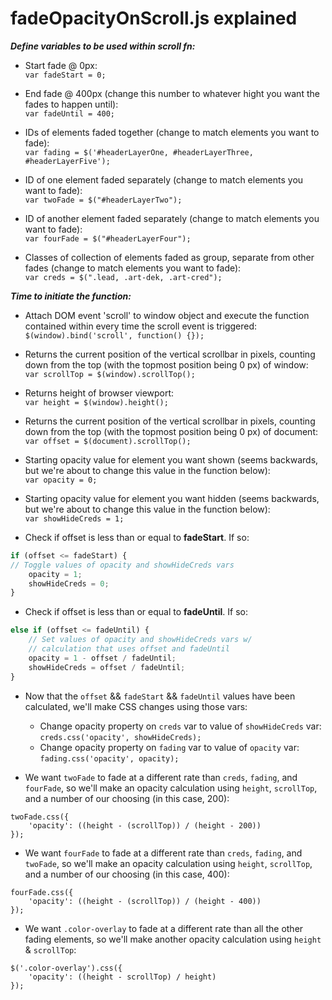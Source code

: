 # fadeOpacityOnScroll.js explained  

***_Define variables to be used within scroll fn:_***    

* Start fade @ 0px:  
`var fadeStart = 0;`

* End fade @ 400px (change this number to whatever hight you want the fades to happen until):  
`var fadeUntil = 400;`

* IDs of elements faded together (change to match elements you want to fade):  
`var fading = $('#headerLayerOne, #headerLayerThree, #headerLayerFive');`  

* ID of one element faded separately (change to match elements you want to fade):    
`var twoFade = $("#headerLayerTwo");`  

* ID of another element faded separately (change to match elements you want to fade):  
`var fourFade = $("#headerLayerFour");`  

* Classes of collection of elements faded as group, separate from other fades (change to match elements you want to fade):  
`var creds = $(".lead, .art-dek, .art-cred");`  

***_Time to initiate the function:_***

* Attach DOM event 'scroll' to window object and execute the function contained within every time the scroll event is triggered:  
`$(window).bind('scroll', function() {});`  

* Returns the current position of the vertical scrollbar in pixels, counting down from the top (with the topmost position being 0 px) of window:    
`var scrollTop = $(window).scrollTop();`  

* Returns height of browser viewport:  
`var height = $(window).height();`  

* Returns the current position of the vertical scrollbar in pixels, counting down from the top (with the topmost position being 0 px) of document:  
`var offset = $(document).scrollTop();`  

* Starting opacity value for element you want shown (seems backwards, but we're about to change this value in the function below):  
`var opacity = 0;`

* Starting opacity value for element you want hidden (seems backwards, but we're about to change this value in the function below):  
`var showHideCreds = 1;`

* Check if offset is less than or equal to **fadeStart**. If so:  
```javascript
if (offset <= fadeStart) {
// Toggle values of opacity and showHideCreds vars
	opacity = 1;
	showHideCreds = 0;
}
```  

* Check if offset is less than or equal to **fadeUntil**. If so:  
```javascript  
else if (offset <= fadeUntil) {
    // Set values of opacity and showHideCreds vars w/
    // calculation that uses offset and fadeUntil
    opacity = 1 - offset / fadeUntil;
    showHideCreds = offset / fadeUntil;
}
```  

* Now that the `offset` && `fadeStart` && `fadeUntil` values have been calculated, we'll make CSS changes using those vars:  

  * Change opacity property on `creds` var to value of `showHideCreds` var:  
`creds.css('opacity', showHideCreds);`  
  * Change opacity property on `fading` var to value of `opacity` var:  
`fading.css('opacity', opacity);`  

* We want `twoFade` to fade at a different rate than `creds`, `fading`, and `fourFade`, so we'll make an opacity calculation using `height`, `scrollTop`, and a number of our choosing (in this case, 200):  
```
twoFade.css({
    'opacity': ((height - (scrollTop)) / (height - 200))
});
```  

* We want `fourFade` to fade at a different rate than `creds`, `fading`, and `twoFade`, so we'll make an opacity calculation using `height`, `scrollTop`, and a number of our choosing (in this case, 400):  
```
fourFade.css({
    'opacity': ((height - (scrollTop)) / (height - 400))
});
```  

* We want `.color-overlay` to fade at a different rate than all the other fading elements, so we'll make another opacity calculation using `height` & `scrollTop`:  
```
$('.color-overlay').css({
    'opacity': ((height - scrollTop) / height)
});
```   


